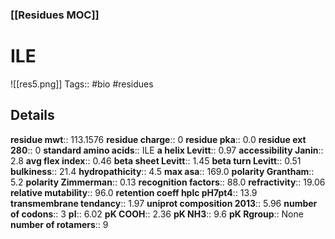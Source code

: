### [[Residues MOC]]
# ILE
![[res5.png]]
Tags:: #bio #residues
## Details
**residue mwt**:: 113.1576
**residue charge**:: 0
**residue pka**:: 0.0
**residue ext 280**:: 0
**standard amino acids**:: ILE
**a helix Levitt**:: 0.97
**accessibility Janin**:: 2.8
**avg flex index**:: 0.46
**beta sheet Levitt**:: 1.45
**beta turn Levitt**:: 0.51
**bulkiness**:: 21.4
**hydropathicity**:: 4.5
**max asa**:: 169.0
**polarity Grantham**:: 5.2
**polarity Zimmerman**:: 0.13
**recognition factors**:: 88.0
**refractivity**:: 19.06
**relative mutability**:: 96.0
**retention coeff hplc pH7pt4**:: 13.9
**transmembrane tendancy**:: 1.97
**uniprot composition 2013**:: 5.96
**number of codons**:: 3
**pI**:: 6.02
**pK COOH**:: 2.36
**pK NH3**:: 9.6
**pK Rgroup**:: None
**number of rotamers**:: 9

